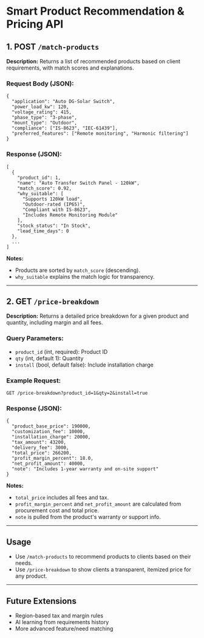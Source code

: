 # Smart Product Recommendation & Pricing API

## 1. POST `/match-products`

**Description:**
Returns a list of recommended products based on client requirements, with match scores and explanations.

### Request Body (JSON):
```
{
  "application": "Auto DG-Solar Switch",
  "power_load_kw": 120,
  "voltage_rating": 415,
  "phase_type": "3-phase",
  "mount_type": "Outdoor",
  "compliance": ["IS-8623", "IEC-61439"],
  "preferred_features": ["Remote monitoring", "Harmonic filtering"]
}
```

### Response (JSON):
```
[
  {
    "product_id": 1,
    "name": "Auto Transfer Switch Panel - 120kW",
    "match_score": 0.92,
    "why_suitable": [
      "Supports 120kW load",
      "Outdoor-rated (IP65)",
      "Compliant with IS-8623",
      "Includes Remote Monitoring Module"
    ],
    "stock_status": "In Stock",
    "lead_time_days": 0
  },
  ...
]
```

**Notes:**
- Products are sorted by `match_score` (descending).
- `why_suitable` explains the match logic for transparency.

---

## 2. GET `/price-breakdown`

**Description:**
Returns a detailed price breakdown for a given product and quantity, including margin and all fees.

### Query Parameters:
- `product_id` (int, required): Product ID
- `qty` (int, default 1): Quantity
- `install` (bool, default false): Include installation charge

### Example Request:
```
GET /price-breakdown?product_id=1&qty=2&install=true
```

### Response (JSON):
```
{
  "product_base_price": 190000,
  "customization_fee": 10000,
  "installation_charge": 20000,
  "tax_amount": 43200,
  "delivery_fee": 3000,
  "total_price": 266200,
  "profit_margin_percent": 18.0,
  "net_profit_amount": 40000,
  "note": "Includes 1-year warranty and on-site support"
}
```

**Notes:**
- `total_price` includes all fees and tax.
- `profit_margin_percent` and `net_profit_amount` are calculated from procurement cost and total price.
- `note` is pulled from the product's warranty or support info.

---

## Usage
- Use `/match-products` to recommend products to clients based on their needs.
- Use `/price-breakdown` to show clients a transparent, itemized price for any product.

---

## Future Extensions
- Region-based tax and margin rules
- AI learning from requirements history
- More advanced feature/need matching 